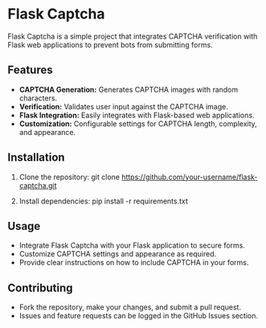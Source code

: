 # Flask Captcha

Flask Captcha is a simple project that integrates CAPTCHA verification with Flask web applications to prevent bots from submitting forms.

## Features

- **CAPTCHA Generation:** Generates CAPTCHA images with random characters.
- **Verification:** Validates user input against the CAPTCHA image.
- **Flask Integration:** Easily integrates with Flask-based web applications.
- **Customization:** Configurable settings for CAPTCHA length, complexity, and appearance.

## Installation

1. Clone the repository:
git clone https://github.com/your-username/flask-captcha.git

2. Install dependencies:
pip install -r requirements.txt


## Usage

- Integrate Flask Captcha with your Flask application to secure forms.
- Customize CAPTCHA settings and appearance as required.
- Provide clear instructions on how to include CAPTCHA in your forms.

## Contributing

- Fork the repository, make your changes, and submit a pull request.
- Issues and feature requests can be logged in the GitHub Issues section.